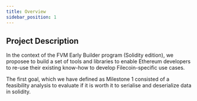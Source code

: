 ```yaml
---
title: Overview
sidebar_position: 1
---
```


## Project Description

In the context of the FVM Early Builder program (Solidity edition), we proposee to build a set of tools and libraries to enable Ethereum developers to re-use their existing know-how to develop Filecoin-specific use cases.							

The first goal, which we have defined as Milestone 1 consisted of a feasibility analysis to evaluate if it is worth it to serialise and deserialize data in solidity.
